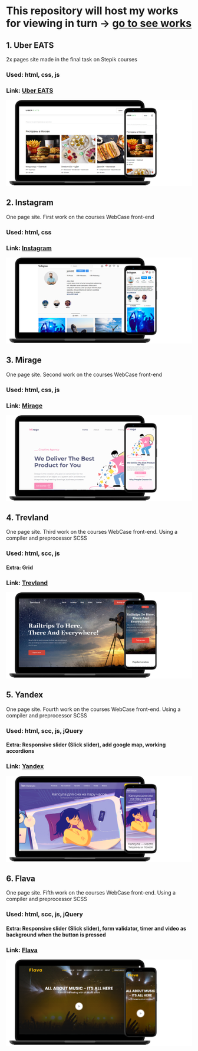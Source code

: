# This repository will host my works for viewing in turn -> [go to see works](https://github.com/Ad-Pol/viewing/tree/gh-pages)

## 1. Uber EATS
2x pages site made in the final task on Stepik courses
### Used: html, сss, js
### Link:  [Uber EATS](https://ad-pol.github.io/viewing/1_UberEats/index.html)

![Uber EATS](https://github.com/Ad-Pol/viewing/blob/gh-pages/1_UberEats/UberEats.png)

## 2. Instagram
One page site. First work on the courses WebCase front-end
### Used: html, сss
### Link:  [Instagram](https://ad-pol.github.io/viewing/2_Instagram/index.html)

![Instagram](https://github.com/Ad-Pol/viewing/blob/gh-pages/2_Instagram/inst.png)

## 3. Mirage
One page site. Second work on the courses WebCase front-end
### Used: html, сss, js
### Link:  [Mirage](https://ad-pol.github.io/viewing/3_Mirage/index.htm)

![Mirage](https://github.com/Ad-Pol/viewing/blob/gh-pages/3_Mirage/Mirage.png)

## 4. Trevland
One page site. Third work on the courses WebCase front-end. Using a compiler and preprocessor SCSS
### Used: html, scc, js
#### Extra: Grid
### Link:  [Trevland](https://ad-pol.github.io/viewing/4_Trevland/templates/index.html)

![Trevland](https://github.com/Ad-Pol/viewing/blob/gh-pages/4_Trevland/Trevland.png)

## 5. Yandex
One page site. Fourth work on the courses WebCase front-end. Using a compiler and preprocessor SCSS
### Used: html, scc, js, jQuery
#### Extra: Responsive slider (Slick slider), add google map, working accordions
### Link:  [Yandex](https://ad-pol.github.io/viewing/5_Yandex/templates/index.html)

![Yandex](https://github.com/Ad-Pol/viewing/blob/gh-pages/5_Yandex/Yandex.png)

## 6. Flava
One page site. Fifth work on the courses WebCase front-end. Using a compiler and preprocessor SCSS
### Used: html, scc, js, jQuery
#### Extra: Responsive slider (Slick slider), form validator, timer and video as background when the button is pressed
### Link:  [Flava](https://ad-pol.github.io/viewing/6_Flava/templates/index.html)

![Flava](https://github.com/Ad-Pol/viewing/blob/gh-pages/6_Flava/Flava.png)
